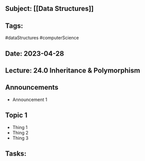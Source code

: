 ## Subject: [[Data Structures]]
## Tags:
#dataStructures #computerScience 
## Date: 2023-04-28
## Lecture: 24.0 Inheritance & Polymorphism

## Announcements
- Announcement 1

## Topic 1
- Thing 1
- Thing 2
- Thing 3

## Tasks: